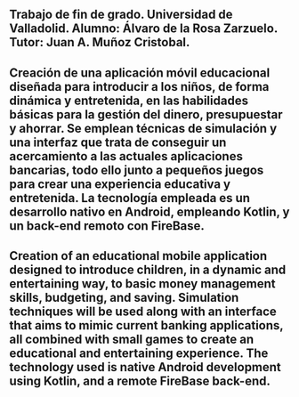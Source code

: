Trabajo de fin de grado. 
Universidad de Valladolid.
Alumno: Álvaro de la Rosa Zarzuelo.
Tutor: Juan A. Muñoz Cristobal.
----------------------------------------------------------------------------------------------------------------------------
 Creación de una aplicación móvil educacional diseñada para introducir a los niños, de forma dinámica y entretenida, 
 en las habilidades básicas para la gestión del dinero, presupuestar y ahorrar. Se emplean técnicas de simulación y una 
 interfaz que trata de conseguir un acercamiento a las actuales aplicaciones bancarias, todo ello junto a pequeños juegos 
 para crear una experiencia educativa y entretenida. La tecnología empleada es un desarrollo nativo en Android, empleando 
 Kotlin, y un back-end remoto con FireBase.
----------------------------------------------------------------------------------------------------------------------------
 Creation of an educational mobile application designed to introduce children, in a dynamic and entertaining way, to basic 
 money management skills, budgeting, and saving. Simulation techniques will be used along with an interface that aims to 
 mimic current banking applications, all combined with small games to create an educational and entertaining experience. 
 The technology used is native Android development using Kotlin, and a remote FireBase back-end.
----------------------------------------------------------------------------------------------------------------------------
